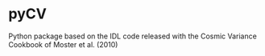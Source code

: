 # pyCV
Python package based on the IDL code released with the Cosmic Variance Cookbook of Moster et al. (2010)
